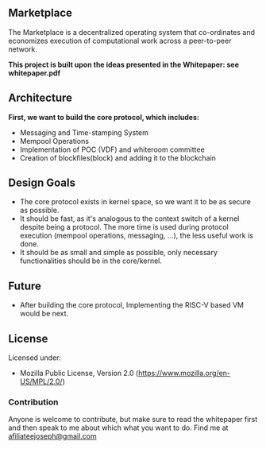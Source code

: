## Marketplace

The Marketplace is a decentralized operating system that co-ordinates and economizes execution of computational work across a peer-to-peer network.

**This project is built upon the ideas presented in the Whitepaper: see whitepaper.pdf**

## Architecture

**First, we want to build the core protocol, which includes:**

- Messaging and Time-stamping System
- Mempool Operations
- Implementation of POC (VDF) and whiteroom committee
- Creation of blockfiles(block) and adding it to the blockchain

## Design Goals

- The core protocol exists in kernel space, so we want it to be as secure as possible.
- It should be fast, as it's analogous to the context switch of a kernel despite being a protocol. The more time is used during protocol execution (mempool operations, messaging, ...), the less useful work is done.
- It should be as small and simple as possible, only necessary functionalities should be in the core/kernel.

## Future

- After building the core protocol, Implementing the RISC-V based VM would be next.

## License

Licensed under:
  * Mozilla Public License, Version 2.0 (<https://www.mozilla.org/en-US/MPL/2.0/>)
  
  
### Contribution

Anyone is welcome to contribute, but make sure to read the whitepaper first and then speak to me about which what you want to do.
Find me at <afiliateejoseph@gmail.com>
